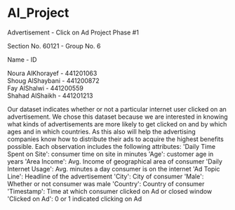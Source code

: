 # AI_Project

Advertisement - Click on Ad 
Project Phase #1

Section No. 60121 - Group No. 6

Name - ID

Noura AlKhorayef - 441201063\
Shoug AlShaybani	- 441200872\
Fay AlShalwi	- 441200559\
Shahad AlShaikh - 441201213

Our dataset indicates whether or not a particular internet user clicked on an advertisement. We chose this dataset because we are interested in knowing what
kinds of advertisements are more likely to get clicked on and by which ages and in which countries. As this also will help the advertising companies know how 
to distribute their ads to acquire the highest benefits possible. Each observation includes the following attributes:
'Daily Time Spent on Site': consumer time on site in minutes
'Age': customer age in years
'Area Income': Avg. Income of geographical area of consumer
'Daily Internet Usage': Avg. minutes a day consumer is on the internet
'Ad Topic Line': Headline of the advertisement
'City': City of consumer
'Male': Whether or not consumer was male
'Country': Country of consumer
'Timestamp': Time at which consumer clicked on Ad or closed window
'Clicked on Ad': 0 or 1 indicated clicking on Ad 
